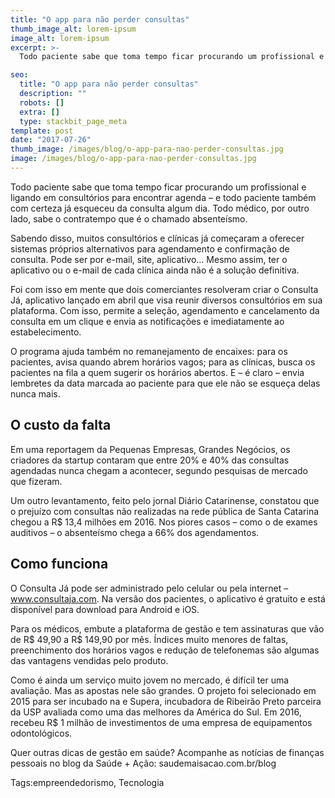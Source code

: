 ```yaml
---
title: "O app para não perder consultas"
thumb_image_alt: lorem-ipsum
image_alt: lorem-ipsum
excerpt: >-
  Todo paciente sabe que toma tempo ficar procurando um profissional e ligando em consultórios para encontrar agenda – e todo paciente também com certeza já esqueceu da consulta algum dia. Todo médico, por outro lado, sabe o contratempo que é o chamado absenteísmo.

seo:
  title: "O app para não perder consultas"
  description: ""
  robots: []
  extra: []
  type: stackbit_page_meta
template: post
date: "2017-07-26"
thumb_image: /images/blog/o-app-para-nao-perder-consultas.jpg
image: /images/blog/o-app-para-nao-perder-consultas.jpg
---
```


Todo paciente sabe que toma tempo ficar procurando um profissional e ligando em consultórios para encontrar agenda – e todo paciente também com certeza já esqueceu da consulta algum dia. Todo médico, por outro lado, sabe o contratempo que é o chamado absenteísmo.

Sabendo disso, muitos consultórios e clínicas já começaram a oferecer sistemas próprios alternativos para agendamento e confirmação de consulta. Pode ser por e-mail, site, aplicativo… Mesmo assim, ter o aplicativo ou o e-mail de cada clínica ainda não é a solução definitiva.

Foi com isso em mente que dois comerciantes resolveram criar o Consulta Já, aplicativo lançado em abril que visa reunir diversos consultórios em sua plataforma. Com isso, permite a seleção, agendamento e cancelamento da consulta em um clique e envia as notificações e imediatamente ao estabelecimento.

O programa ajuda também no remanejamento de encaixes: para os pacientes, avisa quando abrem horários vagos; para as clínicas, busca os pacientes na fila a quem sugerir os horários abertos. E – é claro – envia lembretes da data marcada ao paciente para que ele não se esqueça delas nunca mais.

## O custo da falta

Em uma reportagem da Pequenas Empresas, Grandes Negócios, os criadores da startup contaram que entre 20% e 40% das consultas agendadas nunca chegam a acontecer, segundo pesquisas de mercado que fizeram.

Um outro levantamento, feito pelo jornal Diário Catarinense, constatou que o prejuízo com consultas não realizadas na rede pública de Santa Catarina chegou a R$ 13,4 milhões em 2016. Nos piores casos – como o de exames auditivos – o absenteísmo chega a 66% dos agendamentos.

## Como funciona

O Consulta Já pode ser administrado pelo celular ou pela internet – www.consultaja.com. Na versão dos pacientes, o aplicativo é gratuito e está disponível para download para Android e iOS.

Para os médicos, embute a plataforma de gestão e tem assinaturas que vão de R$ 49,90 a R$ 149,90 por mês. Índices muito menores de faltas, preenchimento dos horários vagos e redução de telefonemas são algumas das vantagens vendidas pelo produto.

Como é ainda um serviço muito jovem no mercado, é difícil ter uma avaliação. Mas as apostas nele são grandes. O projeto foi selecionado em 2015 para ser incubado na e Supera, incubadora de Ribeirão Preto parceira da USP avaliada como uma das melhores da América do Sul. Em 2016, recebeu R$ 1 milhão de investimentos de uma empresa de equipamentos odontológicos.

Quer outras dicas de gestão em saúde? Acompanhe as notícias de finanças pessoais no blog da Saúde + Ação: saudemaisacao.com.br/blog

Tags:empreendedorismo, Tecnologia
